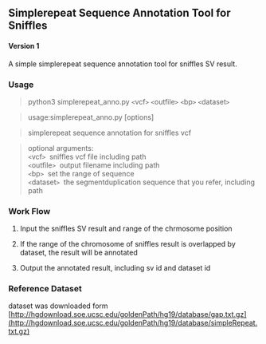 ## Simplerepeat Sequence Annotation Tool for Sniffles  
#### Version 1
A simple simplerepeat sequence annotation tool for sniffles SV result.
### Usage
>python3 simplerepeat_anno.py `<`vcf`>` `<`outfile`>` `<`bp`>` `<`dataset`>`  

>usage:simplerepeat_anno.py [options]  

>simplerepeat sequence annotation for sniffles vcf


>optional arguments:   
> `<`vcf`>`         &nbsp;sniffles vcf file including path  
> `<`outfile`>`     &nbsp;output filename including path  
> `<`bp`>`          &nbsp;set the range of sequence  
> `<`dataset`>`     &nbsp;the segmentduplication sequence that you refer, including path

### Work Flow

1. Input the sniffles SV result and range of the chrmosome position 

2. If the range of the chromosome of sniffles result is overlapped by dataset, the result will be annotated   

3. Output the annotated result, including sv id and dataset id


### Reference Dataset  
dataset was downloaded form [http://hgdownload.soe.ucsc.edu/goldenPath/hg19/database/gap.txt.gz](http://hgdownload.soe.ucsc.edu/goldenPath/hg19/database/simpleRepeat.txt.gz)




